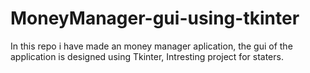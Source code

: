 # MoneyManager-gui-using-tkinter

In this repo i have made an money manager aplication, the gui of the application is designed using Tkinter, 
Intresting project for staters.
